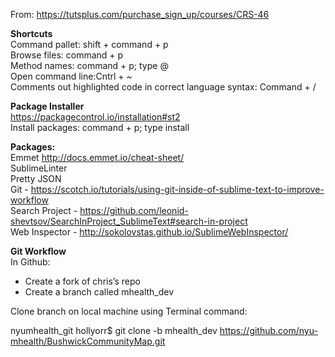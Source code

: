 From: https://tutsplus.com/purchase_sign_up/courses/CRS-46

**Shortcuts**  
Command pallet: shift + command + p  
Browse files: command + p  
Method names: command + p; type @  
Open command line:Cntrl + ~  
Comments out highlighted code in correct language syntax: Command + /   

**Package Installer**  
https://packagecontrol.io/installation#st2  
Install packages: command + p; type install  

**Packages:**  
Emmet http://docs.emmet.io/cheat-sheet/  
SublimeLinter  
Pretty JSON  
Git - https://scotch.io/tutorials/using-git-inside-of-sublime-text-to-improve-workflow  
Search Project - https://github.com/leonid-shevtsov/SearchInProject_SublimeText#search-in-project  
Web Inspector - http://sokolovstas.github.io/SublimeWebInspector/  


**Git Workflow**  
In Github:  
  * Create a fork of chris’s repo  
  * Create a branch called mhealth_dev  

Clone branch on local machine using Terminal command:    

  nyumhealth_git hollyorr$ git clone -b mhealth_dev https://github.com/nyu-mhealth/BushwickCommunityMap.git
